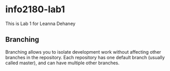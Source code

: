 # info2180-lab1
This is Lab 1 for Leanna Dehaney
## Branching 
Branching allows you to isolate development work without
affecting other branches in the repository. Each repository
has one default branch (usually called master), and can have
multiple other branches.
